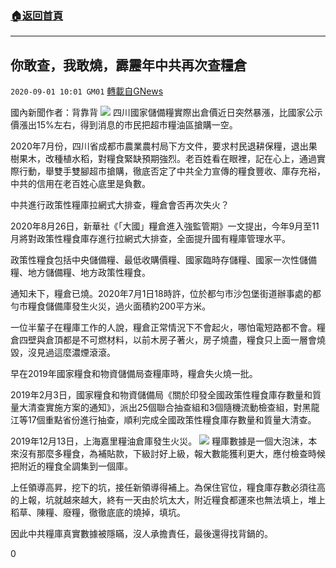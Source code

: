 ###  [:house:返回首頁](https://github.com/ourhimalayas/txt)
---

## 你敢查，我敢燒，霹靂年中共再次查糧倉
`2020-09-01 10:01 GM01` [轉載自GNews](https://gnews.org/zh-hant/328127/)

國內新聞作者：背靠背
![](https://s3.amazonaws.com/gnews-media-offload/wp-content/uploads/2020/09/01095112/4B4F8449-5FB6-417B-979A-8453FBEF6BC4.png)
四川國家儲備糧實際出倉價近日突然暴漲，比國家公示價漲出15%左右，得到消息的市民把超市糧油區搶購一空。

2020年7月份，四川省成都市農業農村局下方文件，要求村民退耕保糧，退出果樹果木，改種植水稻，對糧食緊缺預期強烈。老百姓看在眼裡，記在心上，通過實際行動，舉雙手雙腳超市搶購，徹底否定了中共全力宣傳的糧食豐收、庫存充裕，中共的信用在老百姓心底里是負數。

中共進行政策性糧庫拉網式大排查，糧倉會否再次失火？

2020年8月26日，新華社《「大國」糧倉進入強監管期》一文提出，今年9月至11月將對政策性糧食庫存進行拉網式大排查，全面提升國有糧庫管理水平。

政策性糧食包括中央儲備糧、最低收購價糧、國家臨時存儲糧、國家一次性儲備糧、地方儲備糧、地方政策性糧食。

通知未下，糧倉已燒。2020年7月1日18時許，位於都勻市沙包堡街道辦事處的都勻市糧食儲備庫發生火災，過火面積約200平方米。

一位半輩子在糧庫工作的人說，糧倉正常情況下不會起火，哪怕電短路都不會。糧倉四壁與倉頂都是不可燃材料，以前木房子著火，房子燒盡，糧食只上面一層會燒毀，沒見過這麼濃煙滾滾。

早在2019年國家糧食和物資儲備局查糧庫時，糧倉失火燒一批。

2019年2月3日，國家糧食和物資儲備局《關於印發全國政策性糧食庫存數量和質量大清查實施方案的通知》，派出25個聯合抽查組和3個隨機流動檢查組，對黑龍江等17個重點省份進行抽查，順利完成全國政策性糧食庫存數量和質量大清查。

2019年12月13日，上海嘉里糧油倉庫發生火災。
![](https://s3.amazonaws.com/gnews-media-offload/wp-content/uploads/2020/09/01095426/78CDA320-A99A-4A72-8F4B-51DAC27304CB.jpeg)
糧庫數據是一個大泡沫，本來沒有那麼多糧食，為補貼款，下級討好上級，報大數能獲利更大，應付檢查時候把附近的糧食全調集到一個庫。

上任領導高昇，挖下的坑，接任新領導得補上。為保住官位，糧食庫存數必須往高的上報，坑就越來越大，終有一天由於坑太大，附近糧食都運來也無法填上，堆上稻草、陳糧、廢糧，徹徹底底的燒掉，填坑。

因此中共糧庫真實數據被隱瞞，沒人承擔責任，最後還得找背鍋的。



0
